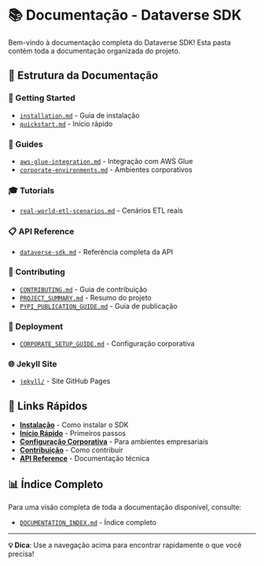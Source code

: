 # 📚 Documentação - Dataverse SDK

Bem-vindo à documentação completa do Dataverse SDK! Esta pasta contém toda a documentação organizada do projeto.

## 📁 **Estrutura da Documentação**

### **🚀 Getting Started**
- [`installation.md`](getting-started/installation.md) - Guia de instalação
- [`quickstart.md`](getting-started/quickstart.md) - Início rápido

### **📖 Guides**
- [`aws-glue-integration.md`](guides/aws-glue-integration.md) - Integração com AWS Glue
- [`corporate-environments.md`](guides/corporate-environments.md) - Ambientes corporativos

### **🎓 Tutorials**
- [`real-world-etl-scenarios.md`](tutorials/real-world-etl-scenarios.md) - Cenários ETL reais

### **📋 API Reference**
- [`dataverse-sdk.md`](api-reference/dataverse-sdk.md) - Referência completa da API

### **🤝 Contributing**
- [`CONTRIBUTING.md`](contributing/CONTRIBUTING.md) - Guia de contribuição
- [`PROJECT_SUMMARY.md`](contributing/PROJECT_SUMMARY.md) - Resumo do projeto
- [`PYPI_PUBLICATION_GUIDE.md`](contributing/PYPI_PUBLICATION_GUIDE.md) - Guia de publicação

### **🚀 Deployment**
- [`CORPORATE_SETUP_GUIDE.md`](deployment/CORPORATE_SETUP_GUIDE.md) - Configuração corporativa

### **🌐 Jekyll Site**
- [`jekyll/`](jekyll/) - Site GitHub Pages

## 🔗 **Links Rápidos**

- **[Instalação](getting-started/installation.md)** - Como instalar o SDK
- **[Início Rápido](getting-started/quickstart.md)** - Primeiros passos
- **[Configuração Corporativa](deployment/CORPORATE_SETUP_GUIDE.md)** - Para ambientes empresariais
- **[Contribuição](contributing/CONTRIBUTING.md)** - Como contribuir
- **[API Reference](api-reference/dataverse-sdk.md)** - Documentação técnica

## 📊 **Índice Completo**

Para uma visão completa de toda a documentação disponível, consulte:
- [`DOCUMENTATION_INDEX.md`](DOCUMENTATION_INDEX.md) - Índice completo

---

**💡 Dica**: Use a navegação acima para encontrar rapidamente o que você precisa!

